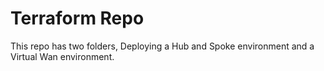 
# Terraform Repo

This repo has two folders, Deploying a Hub and Spoke environment and a Virtual Wan environment.
